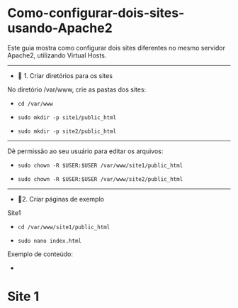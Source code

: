 # Como-configurar-dois-sites-usando-Apache2

Este guia mostra como configurar dois sites diferentes no mesmo servidor Apache2, utilizando Virtual Hosts.

----

* 📌 1. Criar diretórios para os sites

No diretório /var/www, crie as pastas dos sites:

* ```cd /var/www```

* ```sudo mkdir -p site1/public_html```

* ```sudo mkdir -p site2/public_html```
----

Dê permissão ao seu usuário para editar os arquivos:

* ```sudo chown -R $USER:$USER /var/www/site1/public_html```

* ```sudo chown -R $USER:$USER /var/www/site2/public_html```
----

* 📌2. Criar páginas de exemplo

Site1

* ```cd /var/www/site1/public_html```
  
* ```sudo nano index.html```

Exemplo de conteúdo:

* <html>
<head>
  <title>Página do Site 1</title>
</head>
<body>
  <h1>Site 1</h1>
</body>
</html>


   
